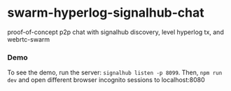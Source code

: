 # swarm-hyperlog-signalhub-chat
proof-of-concept p2p chat with signalhub discovery, level hyperlog tx, and webrtc-swarm

### Demo

To see the demo, run the server: `signalhub listen -p 8099`. Then, `npm run dev` and open different browser incognito sessions to localhost:8080

